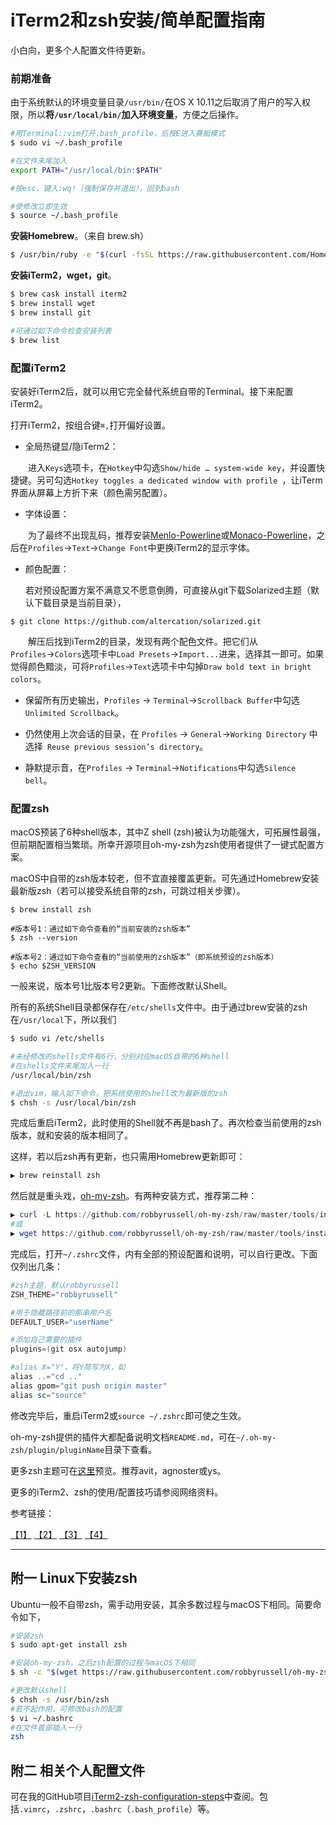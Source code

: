 # iTerm2和zsh安装/简单配置指南

小白向，更多个人配置文件待更新。



### 前期准备

由于系统默认的环境变量目录`/usr/bin/`在OS X 10.11之后取消了用户的写入权限，所以**将`/usr/local/bin/`加入环境变量**，方便之后操作。
``` bash
#用Terminal::vim打开.bash_profile，后按E进入赛艇模式
$ sudo vi ~/.bash_profile

#在文件末尾加入
export PATH="/usr/local/bin:$PATH"

#按esc，键入:wq!（强制保存并退出），回到bash

#使修改立即生效
$ source ~/.bash_profile
```


**安装Homebrew**。（来自 brew.sh）

``` bash
$ /usr/bin/ruby -e "$(curl -fsSL https://raw.githubusercontent.com/Homebrew/install/master/install)"
```

**安装iTerm2，wget，git**。
``` bash
$ brew cask install iterm2
$ brew install wget
$ brew install git

#可通过如下命令检查安装列表
$ brew list
```



### 配置iTerm2

安装好iTerm2后，就可以用它完全替代系统自带的Terminal。接下来配置iTerm2。

打开iTerm2，按组合键`⌘,`打开偏好设置。

- 全局热键显/隐iTerm2：

　　进入`Keys`选项卡，在`Hotkey`中勾选`Show/hide … system-wide key`，并设置快捷键。另可勾选`Hotkey toggles a dedicated window with profile `，让iTerm界面从屏幕上方折下来（颜色需另配置）。

- 字体设置：

　　为了最终不出现乱码，推荐安装[Menlo-Powerline](https://gist.github.com/qrush/1595572/raw/417a3fa36e35ca91d6d23ac961071094c26e5fad/Menlo-Powerline.otf)或[Monaco-Powerline](https://github.com/mneorr/powerline-fonts/blob/bfcb152306902c09b62be6e4a5eec7763e46d62d/Monaco/Monaco%20for%20Powerline.otf)，之后在`Profiles`→`Text`→`Change Font`中更换iTerm2的显示字体。


- 颜色配置：

  若对预设配置方案不满意又不愿意倒腾，可直接从git下载Solarized主题（默认下载目录是当前目录），

```shell
$ git clone https://github.com/altercation/solarized.git
```
　　解压后找到iTerm2的目录，发现有两个配色文件。把它们从`Profiles`→`Colors`选项卡中`Load Presets`→`Import...`进来，选择其一即可。如果觉得颜色黯淡，可将`Profiles`→`Text`选项卡中勾掉`Draw bold text in bright colors`。

- 保留所有历史输出，`Profiles` → `Terminal`→`Scrollback Buffer`中勾选`Unlimited Scrollback`。


- 仍然使用上次会话的目录，在
  `Profiles` → `General`→`Working Directory` 中选择` Reuse previous session’s directory`。
- 静默提示音，在`Profiles` → `Terminal`→`Notifications`中勾选`Silence bell`。



### 配置zsh

macOS预装了6种shell版本，其中Z shell (zsh)被认为功能强大，可拓展性最强，但前期配置相当繁琐。所幸开源项目oh-my-zsh为zsh使用者提供了一键式配置方案。

macOS中自带的zsh版本较老，但不宜直接覆盖更新。可先通过Homebrew安装最新版zsh（若可以接受系统自带的zsh，可跳过相关步骤）。

```shell
$ brew install zsh

#版本号1：通过如下命令查看的“当前安装的zsh版本”
$ zsh --version

#版本号2：通过如下命令查看的“当前使用的zsh版本”（即系统预设的zsh版本）
$ echo $ZSH_VERSION
```

一般来说，版本号1比版本号2更新。下面修改默认Shell。

所有的系统Shell目录都保存在`/etc/shells`文件中。由于通过brew安装的zsh在`/usr/local`下，所以我们

```bash
$ sudo vi /etc/shells

#未经修改的shells文件有6行，分别对应macOS自带的6种shell
#在shells文件末尾加入一行
/usr/local/bin/zsh

#退出vim，输入如下命令，把系统使用的shell改为最新版的zsh
$ chsh -s /usr/local/bin/zsh
```

完成后重启iTerm2，此时使用的Shell就不再是bash了。再次检查当前使用的zsh版本，就和安装的版本相同了。

这样，若以后zsh再有更新，也只需用Homebrew更新即可：

```powershell
▶ brew reinstall zsh
```

然后就是重头戏，[oh-my-zsh](https://github.com/robbyrussell/oh-my-zsh/)。有两种安装方式，推荐第二种：

```powershell
▶ curl -L https://github.com/robbyrussell/oh-my-zsh/raw/master/tools/install.sh | sh
#或
▶ wget https://github.com/robbyrussell/oh-my-zsh/raw/master/tools/install.sh -O - | sh
```

完成后，打开`~/.zshrc`文件，内有全部的预设配置和说明，可以自行更改。下面仅列出几条：

```powershell
#zsh主题，默认robbyrussell
ZSH_THEME="robbyrussell"

#用于隐藏路径前的那串用户名
DEFAULT_USER="userName"

#添加自己需要的插件
plugins=(git osx autojump)

#alias X="Y"，将Y简写为X，如
alias ..="cd .."
alias gpom="git push origin master"
alias sc="source"
```

修改完毕后，重启iTerm2或`source ~/.zshrc`即可使之生效。

oh-my-zsh提供的插件大都配备说明文档`README.md`，可在`~/.oh-my-zsh/plugin/pluginName`目录下查看。

更多zsh主题可在[这里](https://github.com/robbyrussell/oh-my-zsh/wiki/themes)预览。推荐avit，agnoster或ys。

更多的iTerm2、zsh的使用/配置技巧请参阅网络资料。



参考链接：

[【1】](http://yijiebuyi.com/blog/b9b5e1ebb719f22475c38c4819ab8151.html)	[【2】](http://yijiebuyi.com/blog/9c6419897949a7935d0fdec74cb7c61b.html)	[【3】](http://www.jianshu.com/p/bb1c97269b11)	[【4】](http://www.tuicool.com/articles/FFN7Vbq)	



---



## 附一  Linux下安装zsh

Ubuntu一般不自带zsh，需手动用安装，其余多数过程与macOS下相同。简要命令如下，

```bash
#安装zsh
$ sudo apt-get install zsh

#安装oh-my-zsh，之后zsh配置的过程与macOS下相同
$ sh -c "$(wget https://raw.githubusercontent.com/robbyrussell/oh-my-zsh/master/tools/install.sh -O -)"

#更改默认shell
$ chsh -s /usr/bin/zsh
#若不起作用，可修改bash的配置
$ vi ~/.bashrc
#在文件首部插入一行
zsh
```



## 附二  相关个人配置文件

可在我的GitHub项目[iTerm2-zsh-configuration-steps](https://github.com/Hakuwannng/iTerm2-zsh-configuration-steps)中查阅。包括`.vimrc`，`.zshrc`，`.bashrc`（`.bash_profile`）等。
